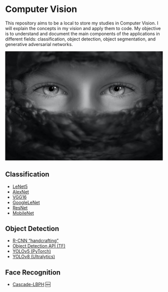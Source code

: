 # Computer Vision

This repository aims to be a local to store my studies in Computer Vision. I will explain the concepts in my vision and apply them to code. My objective is to understand and document the main components of the applications in different fields: classification, object detection, object segmentation, and generative adversarial networks.

<p align="center">
<img src="src/vision.jpg">
</p>

## Classification

- [LeNet5](Classification/ClassicNetworks/LeNet5/)
- [AlexNet](Classification/ClassicNetworks/AlexNet/)
- [VGG16](Classification/ClassicNetworks/VGG16/)
- [GoogleLeNet](Classification/ClassicNetworks/GoogLeNet/)
- [ResNet](Classification/ClassicNetworks/ResNet/)
- [MobileNet](Classification/ClassicNetworks/MobileNet/)

## Object Detection

- [R-CNN “handcrafting”](ObjectDetection/R-CNN-Hand-Crafting/)
- [Object Detection API (TF)](ObjectDetection/Object-Detection-API-TF/)
- [YOLOv5 (PyTorch)](ObjectDetection/YOLOv5/)
- [YOLOv8 (Ultralytics)](ObjectDetection/YOLOv8/)

## Face Recognition

- [Cascade-LBPH](FaceDetection/Cascade-LBPH/) :new: